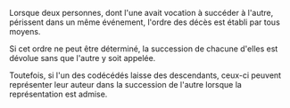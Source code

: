 Lorsque deux personnes, dont l'une avait vocation à succéder à l'autre, périssent dans un même événement, l'ordre des décès est établi par tous moyens.

Si cet ordre ne peut être déterminé, la succession de chacune d'elles est dévolue sans que l'autre y soit appelée.

Toutefois, si l'un des codécédés laisse des descendants, ceux-ci peuvent représenter leur auteur dans la succession de l'autre lorsque la représentation est admise.
